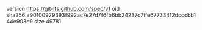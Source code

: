 version https://git-lfs.github.com/spec/v1
oid sha256:a90100929393f992ac7e27d7f6fb6bb24237c7ffe67733412dcccbb144e903e9
size 49781
